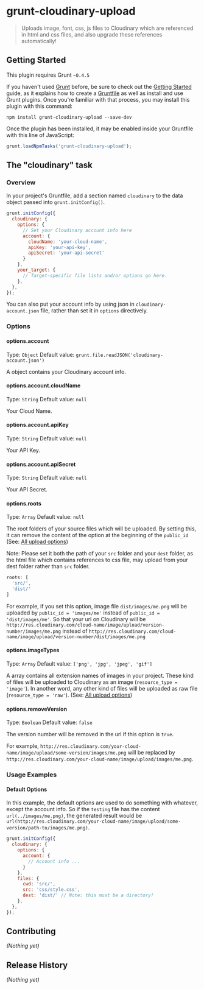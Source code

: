 # grunt-cloudinary-upload

> Uploads image, font, css, js files to Cloudinary which are referenced in html and css files, and also upgrade these references automatically!

## Getting Started
This plugin requires Grunt `~0.4.5`

If you haven't used [Grunt](http://gruntjs.com/) before, be sure to check out the [Getting Started](http://gruntjs.com/getting-started) guide, as it explains how to create a [Gruntfile](http://gruntjs.com/sample-gruntfile) as well as install and use Grunt plugins. Once you're familiar with that process, you may install this plugin with this command:

```shell
npm install grunt-cloudinary-upload --save-dev
```

Once the plugin has been installed, it may be enabled inside your Gruntfile with this line of JavaScript:

```js
grunt.loadNpmTasks('grunt-cloudinary-upload');
```

## The "cloudinary" task

### Overview
In your project's Gruntfile, add a section named `cloudinary` to the data object passed into `grunt.initConfig()`.

```js
grunt.initConfig({
  cloudinary: {
    options: {
      // Set your Cloudinary account info here
      account: {
        cloudName: 'your-cloud-name',
        apiKey: 'your-api-key',
        apiSecret: 'your-api-secret'
      }
    },
    your_target: {
      // Target-specific file lists and/or options go here.
    },
  },
});
```

You can also put your account info by using json in `cloudinary-account.json` file, rather than set it in `options` directively.

### Options

#### options.account
Type: `Object`
Default value: `grunt.file.readJSON('cloudinary-account.json')`

A object contains your Cloudinary account info.

#### options.account.cloudName
Type: `String`
Default value: `null`

Your Cloud Name.

#### options.account.apiKey
Type: `String`
Default value: `null`

Your API Key.

#### options.account.apiSecret
Type: `String`
Default value: `null`

Your API Secret.

#### options.roots
Type: `Array`
Default value: `null`

The root folders of your source files which will be uploaded. By setting this, it can remove the content of the option at the beginning of the `public_id` (See: [All upload options](http://cloudinary.com/documentation/node_image_upload#all_upload_options))

Note: Please set it both the path of your `src` folder and your `dest` folder, as the html file which contains references to css file, may upload from your dest folder rather than `src` folder.

```js
roots: [
  'src/',
  'dist/'
]
```

For example, if you set this option, image file `dist/images/me.png` will be uploaded by `public_id = 'images/me'` instead of `public_id = 'dist/images/me'`. So that your url on Cloudinary will be `http://res.cloudinary.com/cloud-name/image/upload/version-number/images/me.png` instead of `http://res.cloudinary.com/cloud-name/image/upload/version-number/dist/images/me.png`

#### options.imageTypes
Type: `Array`
Default value: `['png', 'jpg', 'jpeg', 'gif']`

A array contains all extension names of images in your project. These kind of files will be uploaded to Cloudinary as an image (`resource_type = 'image'`). In another word, any other kind of files will be uploaded as raw file (`resource_type = 'raw'`). (See: [All upload options](http://cloudinary.com/documentation/node_image_upload#all_upload_options))

#### options.removeVersion
Type: `Boolean`
Default value: `false`

The version number will be removed in the url if this option is `true`.

For example, `http://res.cloudinary.com/your-cloud-name/image/upload/some-version/images/me.png` will be replaced by `http://res.cloudinary.com/your-cloud-name/image/upload/images/me.png`.

### Usage Examples

#### Default Options
In this example, the default options are used to do something with whatever, except the account info. So if the `testing` file has the content `url(../images/me.png)`, the generated result would be `url(http://res.cloudinary.com/your-cloud-name/image/upload/some-version/path-to/images/me.png)`.

```js
grunt.initConfig({
  cloudinary: {
    options: {
      account: {
        // Account info ...
      }
    },
    files: {
      cwd: 'src/',
      src: 'css/style.css',
      dest: 'dist/' // Note: this must be a directory!
    },
  },
});
```

## Contributing
_(Nothing yet)_

## Release History
_(Nothing yet)_
